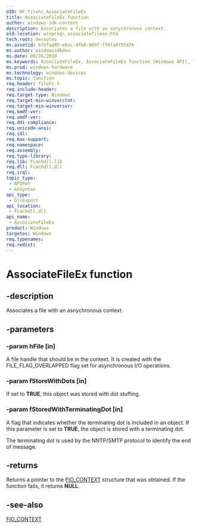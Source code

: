 ```yaml
---
UID: NF:filehc.AssociateFileEx
title: AssociateFileEx function
author: windows-sdk-content
description: Associates a file with an asnychronous context.
old-location: winprog\_associatefileex.htm
tech.root: devnotes
ms.assetid: b7efaa05-e6ac-4fb8-889f-ff6fa0755476
ms.author: windowssdkdev
ms.date: 09/26/2018
ms.keywords: AssociateFileEx, AssociateFileEx function [Windows API], filehc/AssociateFileEx, winprog._associatefileex
ms.prod: windows-hardware
ms.technology: windows-devices
ms.topic: function
req.header: filehc.h
req.include-header: 
req.target-type: Windows
req.target-min-winverclnt: 
req.target-min-winversvr: 
req.kmdf-ver: 
req.umdf-ver: 
req.ddi-compliance: 
req.unicode-ansi: 
req.idl: 
req.max-support: 
req.namespace: 
req.assembly: 
req.type-library: 
req.lib: Fcachdll.lib
req.dll: Fcachdll.dll
req.irql: 
topic_type:
 - APIRef
 - kbSyntax
api_type:
 - DllExport
api_location:
 - Fcachdll.dll
api_name:
 - AssociateFileEx
product: Windows
targetos: Windows
req.typenames: 
req.redist: 
---
```


# AssociateFileEx function


## -description


Associates a file with an asnychronous context.


## -parameters




### -param hFile [in]

A file handle that should be in the context. It is created with the FILE_FLAG_OVERLAPPED flag set for asynchronous I/O operations. 



### -param fStoreWithDots [in]

If set to <b>TRUE</b>, this object was stored with dot stuffing.


### -param fStoredWithTerminatingDot [in]

A flag that indicates whether the terminating dot is included in an object. If this parameter is set to <b>TRUE</b>, the object is stored with a terminating dot. 

The terminating dot is used by the NNTP/SMTP protocol to identify the end of message.


## -returns



Returns a pointer to the <a href="Http://go.microsoft.com/fwlink/p/?linkid=85304">FIO_CONTEXT</a> structure that was obtained. If the function fails, it returns <b>NULL</b>.




## -see-also




<a href="Http://go.microsoft.com/fwlink/p/?linkid=85304">FIO_CONTEXT</a>
 

 

